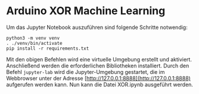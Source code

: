 # Arduino XOR Machine Learning

Um das Jupyter Notebook auszuführen sind folgende Schritte notwendig:

```shell
python3 -m venv venv
. ./venv/bin/activate
pip install -r requirements.txt
```

Mit den obigen Befehlen wird eine virtuelle Umgebung erstellt und aktiviert. Anschließend werden die erforderlichen Bibliotheken installiert. Durch den Befehl `jupyter-lab` wird die Jupyter-Umgebung gestartet, die im Webbrowser unter der Adresse [http://127.0.0.1:8888](http://127.0.0.1:8888) aufgerufen werden kann. Nun kann die Datei XOR.ipynb ausgeführt werden.
